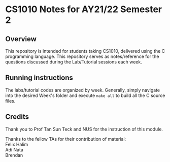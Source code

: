 # CS1010 Notes for AY21/22 Semester 2

## Overview
This repository is intended for students taking CS1010, delivered using the C programming language. This repository serves as notes/reference for the questions discussed
during the Lab/Tutorial sessions each week.

## Running instructions
The labs/tutorial codes are organized by week. Generally, simply navigate into the desired Week's folder and execute ```make all``` to build all the C source files.

## Credits
Thank you to Prof Tan Sun Teck and NUS for the instruction of this module.

Thanks to the fellow TAs for their contribution of material:\
Felix Halim\
Adi Nata\
Brendan
